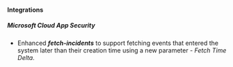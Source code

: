 
#### Integrations
##### Microsoft Cloud App Security
- Enhanced ***fetch-incidents*** to support fetching events that entered the system later than their creation time using a new parameter - *Fetch Time Delta*.
